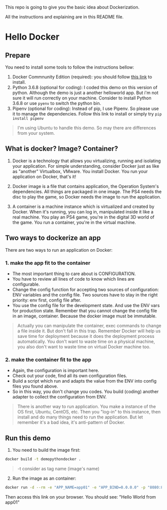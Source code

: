 This repo is going to give you the basic idea about Dockerization.

All the instructions and explaining are in this README file.

# Hello Docker

## Prepare
You need to install some tools to follow the instructions bellow:

1. Docker Commnunity Edition (required): you should follow [this link](https://docs.docker.com/install/linux/docker-ce/ubuntu/) to install.
2. Python 3.6.8 (optional for coding): I coded this demo on this version of python. Although the demo is just a another helloworld app. But i'm not sure it will run correctly on your machine. Consider to install Python 3.6.8 or use `pyenv` to switch the python bin.  
3. Pipenv (optional for coding): Instead of pip, I use Pipenv. So please use it to manage the dependencies. Follow this link to install or simply try `pip install pipenv`
> I'm using Ubuntu to handle this demo. So may there are differences from your system. 

## What is docker? Image? Container?
1. Docker is a technology that allows you virtualizing,  running and isolating your application.
For simple understanding, consider Docker just as like as "another" Virtualbox, VMware. You install Docker. You run your application on Docker, that's it!

2. Docker image is a file that contains application, the Operation System's dependencies. All things are packaged in one image. The PS4 needs the disc to play the game, so Docker needs the image to run the application.

3. A container is a machine instance which is virtualized and created by Docker. When it's running, you can log in, manipulated inside it like a real machine. You play an PS4 game, you're in the digital 3D world of the game. You run a container, you're in the virtual machine.

## Two ways to dockerize an app
There are two ways to run an application on Docker:

### 1. make the app fit to the container

- The most important thing to care about is CONFIGURATION.
- You have to review all lines of code to know which lines are configurable.
- Change the config function for accepting two sources of configuration: ENV variables and the config file. Two sources have to stay in the right priority: env first, config file after.
- You use the config file for the development state. And use the ENV vars for production state. Remember that you cannot change the config file in an image, container. Because the docker image must be immutable.
> Actually you can manipulate the container, exec commands to change a file inside it. But don't fall in this trap. Remember Docker will help us save time for deployment because it does the deployment process automatically. You don't want to waste time on a physical machine, you also don't want to waste time on virtual Docker machine too.

### 2. make the container fit to the app 
- Again, the configuration is important here.
- Check out your code, find all its own configuration files.
- Build a script which run and adapts the value from the ENV into config files you found above.
- So in this way, you don't change you codes. You build (coding) another adapter to collect the configuration from ENV.  
> There is another way to run application. You make a instance of the OS first, Ubuntu, CentOS, etc. Then you "log-in" to this instance, then install and do many things need to run the application. But let remember it's a bad idea, it's anti-pattern of Docker.

## Run this demo
1. You need to build the image first:
```bash
docker build -t demopythondocker .
```
> -t consider as tag name (image's name)

2. Run the image as an container:
```bash
docker run -d --rm -e "APP_NAME=app01" -e "APP_BIND=0.0.0.0" -p "8080:8080" 
```
Then access this link on your browser. You should see: "Hello World from app01"